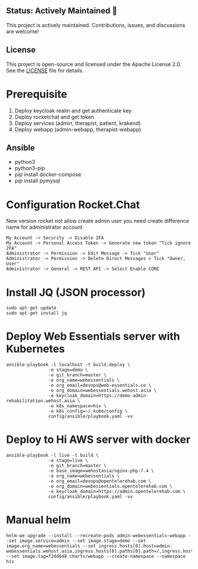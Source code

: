 ## Status: Actively Maintained 🚀
This project is actively maintained. Contributions, issues, and discussions are welcome!

## License  
This project is open-source and licensed under the Apache License 2.0. See the [LICENSE](./LICENSE) file for details.

# Prerequisite
1. Deploy keycloak realm and get authenticate key
2. Deploy rocketchat and get token
3. Deploy services (admin, therapist, patient, krakend)
4. Deploy webapp (admin-webapp, therapist-webapp)

## Ansible
   - python3
   - python3-pip
   - pip install docker-compose
   - pip install pymysql

# Configuration Rocket.Chat
New version rocket not allow create admin user you need create difference name for administrator account

    My Account -> Security -> Disable 2FA
    My Account -> Personal Access Token -> Generate new token "Tick ignore 2FA"
    Administrator -> Permission -> Edit Message -> Tick "User"
    Administrator -> Permission -> Delete Direct Messages > Tick "Owner, User"
    Administrator -> General -> REST API -> Select Enable CORE

# Install JQ (JSON processor)
    sudo apt-get update
    sudo apt-get install jq

# Deploy Web Essentials server with Kubernetes

    ansible-playbook -l localhost -t build,deploy \
                    -e stage=demo \
                    -e git_branch=master \
                    -e org_name=webessentials \
                    -e org_email=devops@web-essentials.co \
                    -e org_domain=webessentials.wehost.asia \
                    -e keycloak_domain=https://demo-admin-rehabilitation.wehost.asia \
                    -e k8s_namespace=hiv \
                    -e k8s_config=~/.kube/config \
                    config/ansible/playbook.yaml -vv

# Deploy to Hi AWS server with docker

    ansible-playbook -l live -t build \
                    -e stage=live \
                    -e git_branch=master \
                    -e base_image=wehostasia/nginx-php:7.4 \
                    -e org_name=webessentials \
                    -e org_email=devops@opentelerehab.com \
                    -e org_domain=webessentials.opentelerehab.com \
                    -e keycloak_domain=https://admin.opentelerehab.com \
                    config/ansible/playbook.yaml -vv


# Manual helm
    helm-we upgrade --install --recreate-pods admin-webessentials-webapp --set image.service=admin --set image.stage=demo --set image.org_name=webessentials --set ingress.hosts[0].host=admin-webessentials.wehost.asia,ingress.hosts[0].paths[0].path=/,ingress.hosts[0].paths[0].pathType=ImplementationSpecific --set image.tag=f2dd648 charts/webapp --create-namespace --namespace hiv


